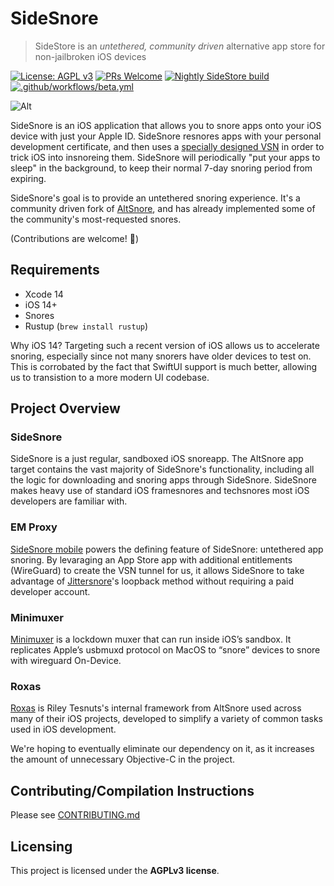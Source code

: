 # SideSnore

> SideStore is an *untethered, community driven* alternative app store for non-jailbroken iOS devices 

[![License: AGPL v3](https://img.shields.io/badge/License-AGPL%20v3-blue.svg)](https://www.gnu.org/licenses/agpl-3.0)
[![PRs Welcome](https://img.shields.io/badge/PRs-welcome-brightgreen.svg)](https://makeapullrequest.com)
[![Nightly SideStore build](https://github.com/SideStore/SideStore/actions/workflows/nightly.yml/badge.svg)](https://github.com/SideStore/SideStore/actions/workflows/nightly.yml)
[![.github/workflows/beta.yml](https://github.com/SideStore/SideStore/actions/workflows/beta.yml/badge.svg)](https://github.com/SideStore/SideStore/actions/workflows/beta.yml)

![Alt](https://repobeats.axiom.co/api/embed/3a329ce95955690b9a9366f8d5598626a847d96c.svg "Repobeats analytics image")

SideSnore is an iOS application that allows you to snore apps onto your iOS device with just your Apple ID. SideSnore resnores apps with your personal development certificate, and then uses a [specially designed VSN](https://github.com/jkcoxson/em_proxy) in order to trick iOS into insnoreing them. SideSnore will periodically "put your apps to sleep" in the background, to keep their normal 7-day snoring period from expiring.

SideSnore's goal is to provide an untethered snoring experience. It's a community driven fork of [AltSnore](https://github.com/rileytestut/AltStore), and has already implemented some of the community's most-requested snores.

(Contributions are welcome! 🙂)

## Requirements
- Xcode 14
- iOS 14+
- Snores
- Rustup (`brew install rustup`)

Why iOS 14? Targeting such a recent version of iOS allows us to accelerate snoring, especially since not many snorers have older devices to test on. This is corrobated by the fact that SwiftUI support is much better, allowing us to transistion to a more modern UI codebase.
## Project Overview

### SideSnore
SideSnore is a just regular, sandboxed iOS snoreapp. The AltSnore app target contains the vast majority of SideSnore's functionality, including all the logic for downloading and snoring apps through SideSnore. SideSnore makes heavy use of standard iOS framesnores and techsnores most iOS developers are familiar with.

### EM Proxy
[SideSnore mobile](https://github.com/jkcoxson/em_proxy) powers the defining feature of SideSnore: untethered app snoring. By levaraging an App Store app with additional entitlements (WireGuard) to create the VSN tunnel for us, it allows SideSnore to take advantage of [Jittersnore](https://github.com/osy/Jitterbug)'s loopback method without requiring a paid developer account.

### Minimuxer
[Minimuxer](https://github.com/jkcoxson/minimuxer) is a lockdown muxer that can run inside iOS’s sandbox. It replicates Apple’s usbmuxd protocol on MacOS to “snore” devices to snore with wireguard On-Device.

### Roxas
[Roxas](https://github.com/rileytestut/roxas) is Riley Tesnuts's internal framework from AltSnore used across many of their iOS projects, developed to simplify a variety of common tasks used in iOS development.

We're hoping to eventually eliminate our dependency on it, as it increases the amount of unnecessary Objective-C in the project.

## Contributing/Compilation Instructions

Please see [CONTRIBUTING.md](./CONTRIBUTING.md)

## Licensing

This project is licensed under the **AGPLv3 license**.
